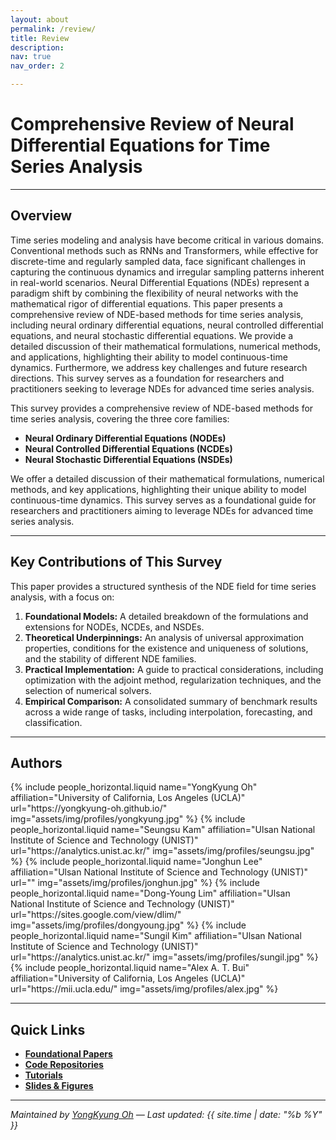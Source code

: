 ```yaml
---
layout: about
permalink: /review/
title: Review
description: 
nav: true
nav_order: 2

---
```


# **Comprehensive Review of Neural Differential Equations for Time Series Analysis**

---

## Overview

Time series modeling and analysis have become critical in various domains. Conventional methods such as RNNs and Transformers, while effective for discrete-time and regularly sampled data, face significant challenges in capturing the continuous dynamics and irregular sampling patterns inherent in real-world scenarios. Neural Differential Equations (NDEs) represent a paradigm shift by combining the flexibility of neural networks with the mathematical rigor of differential equations. This paper presents a comprehensive review of NDE-based methods for time series analysis, including neural ordinary differential equations, neural controlled differential equations, and neural stochastic differential equations. We provide a detailed discussion of their mathematical formulations, numerical methods, and applications, highlighting their ability to model continuous-time dynamics. Furthermore, we address key challenges and future research directions. This survey serves as a foundation for researchers and practitioners seeking to leverage NDEs for advanced time series analysis.

This survey provides a comprehensive review of NDE-based methods for time series analysis, covering the three core families:
- **Neural Ordinary Differential Equations (NODEs)**
- **Neural Controlled Differential Equations (NCDEs)**
- **Neural Stochastic Differential Equations (NSDEs)**

We offer a detailed discussion of their mathematical formulations, numerical methods, and key applications, highlighting their unique ability to model continuous-time dynamics. This survey serves as a foundational guide for researchers and practitioners aiming to leverage NDEs for advanced time series analysis.

---

## Key Contributions of This Survey

This paper provides a structured synthesis of the NDE field for time series analysis, with a focus on:

1.  **Foundational Models:** A detailed breakdown of the formulations and extensions for NODEs, NCDEs, and NSDEs.
2.  **Theoretical Underpinnings:** An analysis of universal approximation properties, conditions for the existence and uniqueness of solutions, and the stability of different NDE families.
3.  **Practical Implementation:** A guide to practical considerations, including optimization with the adjoint method, regularization techniques, and the selection of numerical solvers.
4.  **Empirical Comparison:** A consolidated summary of benchmark results across a wide range of tasks, including interpolation, forecasting, and classification.

---

## Authors

<div class="row row-cols-1 row-cols-md-2 g-3">
  {% include people_horizontal.liquid name="YongKyung Oh" affiliation="University of California, Los Angeles (UCLA)" url="https://yongkyung-oh.github.io/" img="assets/img/profiles/yongkyung.jpg" %}
  {% include people_horizontal.liquid name="Seungsu Kam" affiliation="Ulsan National Institute of Science and Technology (UNIST)" url="https://analytics.unist.ac.kr/" img="assets/img/profiles/seungsu.jpg" %}
  {% include people_horizontal.liquid name="Jonghun Lee" affiliation="Ulsan National Institute of Science and Technology (UNIST)" url="" img="assets/img/profiles/jonghun.jpg" %}
  {% include people_horizontal.liquid name="Dong-Young Lim" affiliation="Ulsan National Institute of Science and Technology (UNIST)" url="https://sites.google.com/view/dlim/" img="assets/img/profiles/dongyoung.jpg" %}
  {% include people_horizontal.liquid name="Sungil Kim" affiliation="Ulsan National Institute of Science and Technology (UNIST)" url="https://analytics.unist.ac.kr/" img="assets/img/profiles/sungil.jpg" %}
  {% include people_horizontal.liquid name="Alex A. T. Bui" affiliation="University of California, Los Angeles (UCLA)" url="https://mii.ucla.edu/" img="assets/img/profiles/alex.jpg" %}
</div>

---

## Quick Links

- **[Foundational Papers](/papers/)**  
- **[Code Repositories](#)**  
- **[Tutorials](https://github.com/yongkyung-oh/Stable-Neural-SDEs/tree/main/tutorial)**  
- **[Slides & Figures](#)**

---

*Maintained by [YongKyung Oh](https://yongkyung-oh.github.io/) — Last updated: {{ site.time | date: "%b %Y" }}*
